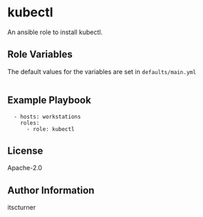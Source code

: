 kubectl
=======

An ansible role to install kubectl.

Role Variables
--------------
The default values for the variables are set in `defaults/main.yml`
```

```

Example Playbook
----------------
```
  - hosts: workstations
    roles:
      - role: kubectl
```

License
-------

Apache-2.0

Author Information
------------------

itscturner
